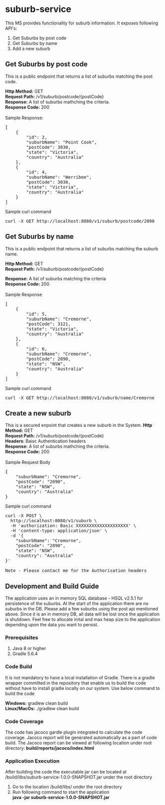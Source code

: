 # suburb-service

This MS provides functionality for suburb information. It exposes following API's:
1. Get Suburbs by post code
2. Get Suburbs by name
3. Add a new suburb

## Get Suburbs by post code
This is a public endpoint that returns a list of suburbs matching the post code.

<b>Http Method:</b> GET <br>
<b>Request Path:</b> /v1/suburb/postcode/{postCode} <br>
<b>Response:</b> A list of suburbs mathching the criteria.<br>
<b>Response Code:</b> 200 <br><br>
Sample Response:
<pre class-"prettyprint">
[
    {
        "id": 2,
        "suburbName": "Point Cook",
        "postCode": 3030,
        "state": "Victoria",
        "country": "Australia"
    },
    {
        "id": 4,
        "suburbName": "Werribee",
        "postCode": 3030,
        "state": "Victoria",
        "country": "Australia"
    }
]
</pre>

Sample curl command
<pre class-"prettyprint">
curl -X GET http://localhost:8080/v1/suburb/postcode/2090
</pre>

## Get Suburbs by name
This is a public endpoint that returns a list of suburbs matching the suburb name.

<b>Http Method:</b> GET <br>
<b>Request Path:</b> /v1/suburb/postcode/{postCode} <br>

<b>Response:</b> A list of suburbs matching the criteria<br>
<b>Response Code:</b> 200 <br><br>
Sample Response
<pre class-"prettyprint">
[
    {
        "id": 5,
        "suburbName": "Cremorne",
        "postCode": 3121,
        "state": "Victoria",
        "country": "Australia"
    },
    {
        "id": 6,
        "suburbName": "Cremorne",
        "postCode": 2090,
        "state": "NSW",
        "country": "Australia"
    }
]
</pre>

Sample curl command
<pre class-"prettyprint">
curl -X GET http://localhost:8080/v1/suburb/name/Cremorne
</pre>


## Create a new suburb
This is a secured enpoint that creates a new suburb in the System.
<b>Http Method:</b> GET <br>
<b>Request Path:</b> /v1/suburb/postcode/{postCode} <br>
<b>Headers</b>: Baisc Authentication headers <br>
<b>Response:</b> A list of suburbs mathching the criteria.<br>
<b>Response Code:</b> 200 <br> <br>
Sample Request Body
<pre class-"prettyprint">
{
	"suburbName": "Cremorne",
	"postCode": "2090",
	"state": "NSW",
	"country": "Australia" 
}
</pre>

Sample curl command
<pre class-"prettyprint">
curl -X POST \
  http://localhost:8080/v1/suburb \
  -H 'authorization: Basic XXXXXXXXXXXXXXXXXXXX' \
  -H 'content-type: application/json' \
  -d '{
	"suburbName": "Cremorne",
	"postCode": "2090",
	"state": "NSW",
	"country": "Australia" 
}'

Note - Please contact me for the Authorisation headers
</pre>


## Development and Build Guide
The application uses an in memory SQL database - HSQL v2.5.1 for persistence of the suburbs. At the start of the 
application there are no suburbs in the DB. Please add a few suburbs using the post api mentioned above. 
Since it is an in memory DB, all data will be lost once the application is shutdown.
Feel free to allocate inital and max heap size to the application depending upon the data you want to persist.

### Prerequisites
1. Java 8 or higher
2. Gradle 5.6.4 

### Code Build
It is not mandatory to have a local installation of Gradle. There is a gradle wrapper committed in the repository that
enable us to build the code without have to install gradle locally on our system. Use below command to build the code

<b>Windows:</b> gradlew clean build <br>
<b>Linux/MacOs:</b> ./gradlew clean build <br>

### Code Coverage
The code has jacoco gardle plugin integrated to calculate the code coverage. Jacoco report will be generated 
automatically as a part of code build. The Jacoco report can be viewed at following location under root directory:
<b>build/reports/jacoco/index.html</b>

### Application Execution 
After building the code the executable jar can be located at /build/libs/suburb-service-1.0.0-SNAPSHOT.jar under the 
root directory
1. Go to the location /build/libs/ under the root directory
2. Run following command to start the application <br>
<b>java -jar suburb-service-1.0.0-SNAPSHOT.jar </b>


